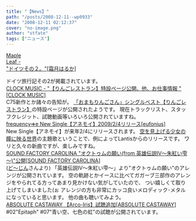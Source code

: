 ```yaml
---
title: "【News】"
path: "/posts/2008-12-11--wp0933"
date: "2008-12-11 02:12:37"
cover: "no-image.png"
author: "stfate"
tags: ["ニュース"]
---
```


<style type="text/css">
<!--
p {white-space: pre-wrap};
-->
</style>

<a class="topics" href="http://shimotsukin.jugem.jp/" target="_blank">Maple Leaf - "ドイツその２。"</a><span class="junre">[<a href="http://shimotsukin.com/" target="_blank">霜月はるか</a>]</span>
<div class="news">ドイツ旅行記その2が掲載されています。</div>
<a class="topics" href="http://www.clock-music.com/" target="_blank">CLOCK MUSIC - "【りんごレストラン】特設ページ公開、他、お仕事情報 "</a><span class="junre">[<a href="http://www.clock-music.com/" target="_blank">CLOCK MUSIC</a>]</span>
<div class="news">C75新作とか諸々の告知が。
<a href="http://www.hirahira.net/products/ringoR/index.html" target="_blank">「おまもりんごさん」シングルベスト【りんごレストラン】</a>の特設ページが公開されたようです。
現在トラックリスト、スタッフクレジット、試聴動画等いろいろ公開されていますね。</div>
<a class="topics" href="http://eufonius.net/" target="_blank">frequency⇒e New Single【アネモイ】2009/2/4リリース</a><span class="junre">[<a href="http://eufonius.net/" target="_blank">eufonius</a>]</span>
<div class="news">New Single【アネモイ】が来年2/4にリリースされます。
<a href="http://www.munto.com/" target="_blank">空を見上げる少女の瞳に映る世界</a>の主題歌ということで、例によってLantisからのリリースです。
ワリと久々の新曲ですが、楽しみですね。</div>
<a class="topics" href="http://carolina.web.infoseek.co.jp/" target="_blank">SOUND FACTORY CAROLINA "オクトゥムの願い(from 英雄伝説Ⅳ～朱紅い雫～)"公開</a><span class="junre">[<a href="http://carolina.web.infoseek.co.jp/" target="_blank">SOUND FACTORY CAROLINA</a>]</span>
<div class="news">(<a href="http://doujinn.blog.shinobi.jp/" target="_blank">ど～じん</a>さんより)
「英雄伝説Ⅳ～朱紅い雫～」より"オクトゥムの願い"のアレンジが公開されています。
空の軌跡とかイースに比べてガガーブ三部作のアレンジをやられてる方ってあまり見かけない気がしていたので、
つい嬉しくて取り上げてしまいました(ぉ
アレンジの方も非常にカッコ良いメロディック･メタルになっていると思います。
他の曲も聴いてみよう。</div>
<a class="topics" href="http://shule-aroon.sakura.ne.jp/" target="_blank">ABSOLUTE CASTAWAY 【Arco-Iris】試聴追加</a><span class="junre">[<a href="http://shule-aroon.sakura.ne.jp/" target="_blank">ABSOLUTE CASTAWAY</a>]</span>
<div class="news">#02"Epitaph" #07"青い空、七色の虹"の試聴が公開されています。</div>

